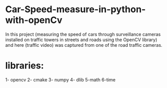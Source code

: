 # Car-Speed-measure-in-python-with-openCv

In this project (measuring the speed of cars through surveillance cameras installed on traffic towers in streets and roads using the OpenCV library) and here (traffic video) was captured from one of the road traffic cameras.

# libraries:
1- opencv
2- cmake 
3- numpy
4- dlib
5-math
6-time

#
